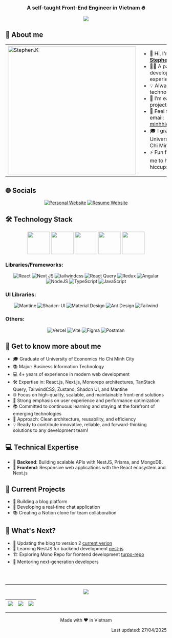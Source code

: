 <div align="center">

### A self-taught Front-End Engineer in Vietnam 🔥

</div>

<!--<div align='center'><img src="https://res.cloudinary.com/hieu-buiminh/image/upload/v1744691061/github-wall_nwpnm7.svg"/></div>-->
<div align='center'><img src="https://res.cloudinary.com/hieu-buiminh/image/upload/v1745836658/Frame_79_iq8kak.png"/></div>

## 🔮 About me 
<!-- <img align="right" width="300" src="https://64.media.tumblr.com/0ef33bc5da2302250e8e957b5d82b1dd/dd627f1450762e3c-62/s640x960/a8b1ac295bc748f3541f0aed7a5a85a365794bd2.gif"/> -->

<table>
<tr>
  <td width="40%">
      <img
      src="https://i.imgur.com/DSW7JqA.png"
      width="400"
      alt="Stephen.K"
      style="object-fit: cover;"
      />
</td>
<td width="60%">

- 👋 Hi, I'm Hieu, also known as <ins>**Stephen**</ins>.
- 👨‍💻 A passionate front-end developer with over 4 years of experience.
- 💡 Always learning new technologies.
- 🌱 I’m eager to collaborate on projects, especially on GitHub.
- 📩 Feel free to reach out via email: [minhhieu2122000@gmail.com](minhhieu2122000@gmail.com)
- 🎓 I graduated from the University of Economics Ho Chi Minh City.
- ⚡ Fun fact about me: Don't ask me to have spicy food, I'll get hiccups 🥴

</td>
</tr>
</table>


## 🌐 Socials
<div align="center">

[![Personal Website](https://img.shields.io/badge/PersonalWebsite-FF1B2D?style=for-the-badge&logo=awesomelists&logoColor=white)](https://hieu-buiminh.io.vn/)
[![Resume Website](https://img.shields.io/badge/ResumeWebsite-6d4aff?style=for-the-badge&logo=readme&logoColor=white)](https://hieu-buiminh-resume.io.vn/)

</div>

## 🛠️ Technology Stack

<div align="center">
<img align="center" height="70" src="https://i.postimg.cc/CRJL1DKh/01.gif"/>
<img align="center" height="70" src="https://i.postimg.cc/68Bptztb/02.gif"/>
<img align="center" height="70" src="https://i.postimg.cc/yJd6SdJF/03.gif"/>
<img align="center" height="70" src="https://i.postimg.cc/GHFmW6ws/04.gif"/>
<img align="center" height="70" src="https://i.postimg.cc/GB5LPCY6/05.gif"/>
</div>

### Libraries/Frameworks:

<div align="center">

![React](https://img.shields.io/badge/react-%2320232a.svg?style=for-the-badge&logo=react&logoColor=%2361DAFB)
![Next JS](https://img.shields.io/badge/Next-black?style=for-the-badge&logo=next.js&logoColor=white)
<img alt='tailwindcss' src='https://img.shields.io/badge/Tailwind-100000?style=for-the-badge&logo=tailwindcss&logoColor=white&labelColor=000000&color=06B6D4'/>
![React Query](https://img.shields.io/badge/-React%20Query-FF4154?style=for-the-badge&logo=react%20query&logoColor=white)
![Redux](https://img.shields.io/badge/redux-%23593d88.svg?style=for-the-badge&logo=redux&logoColor=white)
![Angular](https://img.shields.io/badge/angular-%23DD0031.svg?style=for-the-badge&logo=angular&logoColor=white)
![NodeJS](https://img.shields.io/badge/node.js-6DA55F?style=for-the-badge&logo=node.js&logoColor=white)
![TypeScript](https://img.shields.io/badge/typescript-%23007ACC.svg?style=for-the-badge&logo=typescript&logoColor=white)
![JavaScript](https://img.shields.io/badge/javascript-%23323330.svg?style=for-the-badge&logo=javascript&logoColor=%23F7DF1E)

</div>

### UI Libraries:

<div align="center">

![Mantine](https://img.shields.io/badge/Mantine-ffffff?style=for-the-badge&logo=Mantine&logoColor=339af0)
![Shadcn-UI](https://img.shields.io/badge/Shadcn-ui?style=for-the-badge&logo=shadcn%2Fui&labelColor=%23000000&color=%23ffffff)
![Material Design](https://img.shields.io/badge/MUI-071b2f.svg?style=for-the-badge&logo=Material%20Design&logoColor=ffffff&labelColor=007fff)
![Ant Design](https://img.shields.io/badge/Ant%20Design-1668dc.svg?style=for-the-badge&logo=Ant%20Design&logoColor=107eff&labelColor=141414)
![Tailwind](https://img.shields.io/badge/Ant%20Design-1668dc.svg?style=for-the-badge&logo=Ant%20Design&logoColor=107eff&labelColor=141414)
</div>

### Others:

<div align="center">

![Vercel](https://img.shields.io/badge/vercel-%23000000.svg?style=for-the-badge&logo=vercel&logoColor=white)
![Vite](https://img.shields.io/badge/vite-%23646CFF.svg?style=for-the-badge&logo=vite&logoColor=white)
![Figma](https://img.shields.io/badge/figma-%23F24E1E.svg?style=for-the-badge&logo=figma&logoColor=white)
![Postman](https://img.shields.io/badge/Postman-FF6C37?style=for-the-badge&logo=postman&logoColor=white)

</div>


## 🎱 Get to know more about me

- 🎓 Graduate of University of Economics Ho Chi Minh City
- 📚 Major: Business Information Technology
- 💻 4+ years of experience in modern web development
- 🛠️ Expertise in: React.js, Next.js, Monorepo architectures, TanStack Query, TailwindCSS, Zustand, Shadcn UI, and Mantine
- 🌐 Focus on high-quality, scalable, and maintainable front-end solutions
- 🚀 Strong emphasis on user experience and performance optimization
- 📚 Committed to continuous learning and staying at the forefront of emerging technologies
- 🧩 Approach: Clean architecture, reusability, and efficiency
- 💡 Ready to contribute innovative, reliable, and forward-thinking solutions to any development team!

## 💻 Technical Expertise

- 🎯 **Backend**: Building scalable APIs with NestJS, Prisma, and MongoDB.
- 🎨 **Frontend**: Responsive web applications with the React ecosystem and Next.js

## 🚀 Current Projects

- 📝 Building a blog platform
- 💬 Developing a real-time chat application
- 📚 Creating a Notion clone for team collaboration

## 🎯 What's Next?
- 📝 Updating the blog to version 2 [current verion](https://hieu-buiminh.io.vn/)
- 📖 Learning NestJS for backend development [nest-js](https://nestjs.com/)
- 🏗️ Exploring Mono Repo for frontend development [turpo-repo](https://turborepo.com/docs)
- 🤝 Mentoring next-generation developers

<br>
<br>

---

<div align="center">
  
  <img src="https://github-readme-activity-graph.vercel.app/graph?username=Hieu-BuiMinh&theme=github-compact&hide_border=true" />

  
|![](https://github-profile-summary-cards.vercel.app/api/cards/stats?username=Hieu-BuiMinh&theme=dracula)|![](https://github-profile-summary-cards.vercel.app/api/cards/repos-per-language?username=Hieu-BuiMinh&theme=dracula)|![](https://github-profile-summary-cards.vercel.app/api/cards/most-commit-language?username=Hieu-BuiMinh&theme=dracula)|
|-----|------|------|
  
  <!--
  <img width="350px" src="https://github-readme-stats.vercel.app/api?username=Hieu-BuiMinh&theme=transparent&hide_border=false&include_all_commits=false&count_private=false" />
  <img width="350px" src="https://github-readme-stats.vercel.app/api/top-langs/?username=Hieu-BuiMinh&theme=transparent&hide_border=false&include_all_commits=false&count_private=false&layout=compact"/>
  <img width="350px" src="https://github-readme-streak-stats.herokuapp.com/?user=Hieu-BuiMinh&theme=transparent&hide_border=false"/>
  -->

</div>

---


<p align="center">Made with ❤️ in Vietnam</p>
<p align="right">Last updated: 27/04/2025</p>

